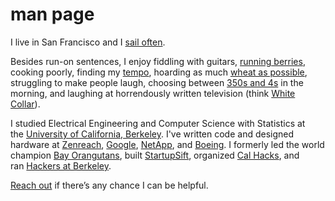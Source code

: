 # man page

I live in San Francisco and I [sail often](http://sailoften.com).

Besides run-on sentences, I enjoy fiddling with guitars, [running berries](https://killerqueenarcade.com/), cooking poorly, finding my [tempo](http://tempo.fit), hoarding as much [wheat as possible](http://homepages.inf.ed.ac.uk/alex/papers/cig2014_gs.pdf), struggling to make people laugh, choosing between [350s and 4s](omnibus%2085c2744eaee942649c5b5f716b41e17a/Untitled%20Database%20e70380bbb84d4abeb84d63c16fa265be.csv) in the morning, and laughing at horrendously written television (think [White Collar](http://www.imdb.com/title/tt1358522/)).

I studied Electrical Engineering and Computer Science with Statistics at the [University of California, Berkeley](http://berkeley.edu/). I've written code and designed hardware at [Zenreach](http://zenreach.com/), [Google](http://google.com/), [NetApp](http://netapp.com/), and [Boeing](http://boeing.com/). I formerly led the world champion [Bay Orangutans](https://www.thebluealliance.com/team/5499/history), built [StartupSift](https://www.producthunt.com/posts/startupsift), organized [Cal Hacks](http://calhacks.io/), and ran [Hackers at Berkeley](https://hackersatberkeley.com/).

[Reach out](https://t.me/aranibatta) if there’s any chance I can be helpful.
